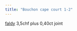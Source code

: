```yaml
---
title: "Bouchon cape court 1-2"
---
```


[faldy](notes/utilisateurs/fournisseurs/faldy.md) 3,5chf plus 0,40ct joint